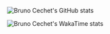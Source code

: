 ![Bruno Cechet's GitHub stats](https://stats.cechet.com.br/api?username=brunocechet&show_icons=true&count_private=true&include_all_commits=false&theme=dracula)

![Bruno Cechet's WakaTime stats](https://stats.cechet.com.br/api/wakatime?username=brunocechet&range=all_time&theme=dracula)
